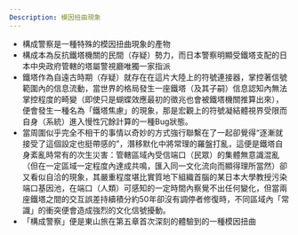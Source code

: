 ```yaml
---
Description: 模因扭曲現象
---
```


- 構成警察是一種特殊的模因扭曲現象的產物
- 構成本為反抗鐵塔機關的民間（存疑）勢力，而日本警察明顯受鐵塔支配的日本中央政府管轄的塔屬警視廳唯獨一家指派
- 鐵塔作為自遠古時期（存疑）就存在在這片大陸上的符號連接器，掌控著信號範圍內的信息流動，當世界的格局發生一座鐵塔（及其子嗣）信息認知內無法掌控程度的畸變（即使只是蝴蝶效應最初的徵兆也會被鐵塔機關推算出來），便會發生一種名為「鐵塔焦慮」的現象，那是宏觀上的符號凝結體視界受限而自身（系統）進入慢性冗餘計算的一種Bug狀態。
- 當周圍似乎完全不相干的事情以奇妙的方式強行聯繫在了一起卻覺得“逐漸就接受了這個設定也挺帶感的”，潛移默化中將常理的羅盤打亂，這便是鐵塔自身紊亂時常有的次生災害：管轄區域內受信端口（民眾）的集體無意識混亂（但在一定區域一定程度內達成共鳴，匯入同一文化流向而顯得理所當然）卻又看似自洽的現象，其嚴重程度堪比實質地下組織首腦的某日本大學教授污染端口基因池，在端口（人類）可感知的一定時間內察覺不出任何變化，但當兩座鐵塔之間的交互誤差持續積分約50年卻沒有調停者修復時，不同區域內「常識」的衝突便會造成強烈的文化信號擾動。
- 「構成警察」便是東山旅在第五章首次深刻的體驗到的一種模因扭曲
